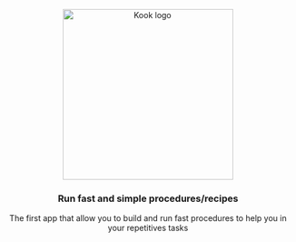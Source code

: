 <p align="center">
  <img src="https://github.com/Surffren/kook/blob/main/kooklogo.svg" width="300px" alt="Kook logo" />
</p>

<h3 align="center">Run fast and simple procedures/recipes</h3>
<p align="center">The first app that allow you to build and run fast procedures to help you in your repetitives tasks</p>
